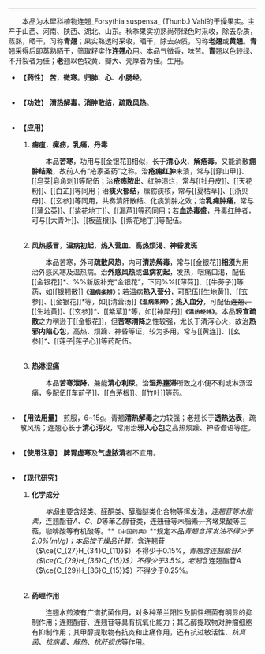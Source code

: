 ---

&emsp;&emsp;本品为木犀科植物连翘_Forsythia suspensa_ (Thunb.) Vahl的干燥果实。主产于山西、河南、陕西、湖北、山东。秋季果实初熟尚带绿色时采收，除去杂质，蒸熟，晒干，习称**青翘**；果实熟透时采收，晒干，除去杂质，习称**老翘**或**黄翘**。**青**翘采得后即蒸熟晒干，筛取籽实作**连翘心**用。本品气微香，味苦。**青**翘以色较绿、不开裂者为佳；**老**翘以色较黄、瓣大、壳厚者为佳。生用。

- 【**药性**】
	**苦**，**微寒**。**归肺**、**心**、**小肠经**。<br></br>

- 【**功效**】
	**清热解毒**，**消肿散结**，**疏散风热**。<br></br>

- 【**应用**】
	1. **痈疽**，**瘰疬**，**乳痛**，**丹毒**
		
		&emsp;&emsp;本品**苦寒**，功用与[[金银花]]相似，长于**清心火**<dfn>、</dfn>**解疮毒**，又能消散**痈肿结聚**，故前人有“疮家圣药”之称。治**疮痈红肿**未溃，常与[[穿山甲]]、[[皂荚|皂角刺]]等配伍；治**疮疡脓出**、红肿溃烂，常与[[牡丹皮]]、[[天花粉]]、[[白芷]]等同用；治**痰火郁结**，瘰疬痰核，常与[[夏枯草]]、[[浙贝母]]、[[玄参]]等同用，共奏清肝散结、化痰消肿之效；治**乳痈肿痛**，常与[[蒲公英]]、[[紫花地丁]]、[[漏芦]]等药同用；若**血热毒盛**，丹毒红肿者，可与[[大青叶]]、[[板蓝根]]、[[紫花地丁]]等配伍。<br></br>
	
	2. **风热感冒**，**温病初起**，**热入营血**、**高热烦渴**、**神昏发斑**
		
		&emsp;&emsp;本品苦寒，外可**疏散风热**，内可**清热解毒**，常与[[金银花]]**相须**为用 治外感风寒及温热病。治**外感风热**或**温病初起**，发热，咽痛口渴，配伍[[金银花]]<dfn>\*、</dfn>%%新版补充“金银花”，下同%%[[薄荷]]、[[牛蒡子]]等药，如[[银翘散]]**`《温病条辨》`**；若温病**热入营分**，可配伍[[生地黄]]、[[玄参]]、[[金银花]]<dfn>\*</dfn>等，如[[清营汤]]**`《温病条辨》`**；**热入血分**，可配伍~~连翘、~~[[生地黄]]<dfn>、</dfn>[[玄参]]<dfn>\*、</dfn>[[紫草]]<dfn>\*</dfn>等，如[[神犀丹]]**`《温热经纬》`**。本品**轻宣疏散**之力稍逊于[[金银花]]，但**苦寒清降**之性较强，尤长于清泻心火，故治**热邪内陷心包**，高热<dfn>、</dfn>烦躁<dfn>、</dfn>神昏等证，较为多用，常与[[黄连]]、[[玄参]]<dfn>\*、</dfn>[[莲子|莲子心]]等药配伍。<br></br>
	
	3. **热淋涩痛**
		
		&emsp;&emsp;本品**苦寒泄降**，兼能**清心利尿**。治**湿热壅滞**所致之小便不利或淋沥涩痛，多配伍[[车前子]]、[[白茅根]]、[[竹叶]]等药。<br></br>

- 【**用法用量**】
	煎服，6~15g。青翘**清热解毒**之力较强；老翘长于**透热达表**，疏散风热；连翘心长于**清心泻火**，常用治**邪入心包**之高热烦躁、神昏谵语等症。<br></br>

- 【**使用注意**】
	**脾胃虚寒**及**气虚脓清**者不宜用。<br></br>

- 【**现代研究**】
	1. **化学成分**
		
		&emsp;&emsp;<dfn>本品</dfn>主要含烃类、醛酮类、醇脂醚类化合物等挥发油，<dfn>连翘苷等木脂素，</dfn>连翘酯苷$A$、$C$、$D$等苯乙醇苷类，~~连翘苷等木脂素，~~齐墩果酸等三萜，咖啡酸等有机酸等。**`《中国药典》`**规定本品<dfn>青翘含挥发油不得少于2.0%(ml/g)；本品按干燥品计算，</dfn>含连翘苷（$\ce{C_{27}H_{34}O_{11}}$）不得少于0.15%，<dfn>青翘含连翘酯苷$A$（$\ce{C_{29}H_{36}O_{15}}$）不得少于3.5%，老翘</dfn>含连翘酯苷$A$（$\ce{C_{29}H_{36}O_{15}}$）不得少于0.25%。<br></br>
	
	2. **药理作用**
		
		&emsp;&emsp;连翘水煎液有广谱抗菌作用，对多种革兰阳性及阴性细菌有明显的抑制作用；连翘酯苷、连翘苷等具有抗氧化能力；其乙醇提取物对肿瘤细胞有抑制作用；其甲醇提取物有抗炎和止痛作用，还有抗过敏活性<dfn>、抗真菌、抗病毒、解热、抗肝损伤</dfn>等作用。
